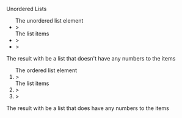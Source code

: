 Unordered Lists

<ul> The unordered list element
    <li>></li> The list items
    <li>></li>
    <li>></li>
</ul>

The result with be a list that doesn't have any numbers to the items 

<ol> The ordered list element
    <li>></li> The list items
    <li>></li>
    <li>></li>
</ol>

The result with be a list that does have any numbers to the items

